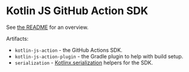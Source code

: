 # Kotlin JS GitHub Action SDK

See [the README](https://github.com/rnett/kotlin-js-action#readme) for an overview.

Artifacts:

* `kotlin-js-action` - the GitHub Actions SDK.
* `kotlin-js-action-plugin` - the Gradle plugin to help with build setup.
* `serialization` - [Kotlinx.serialization](https://github.com/Kotlin/kotlinx.serialization) helpers for the SDK.